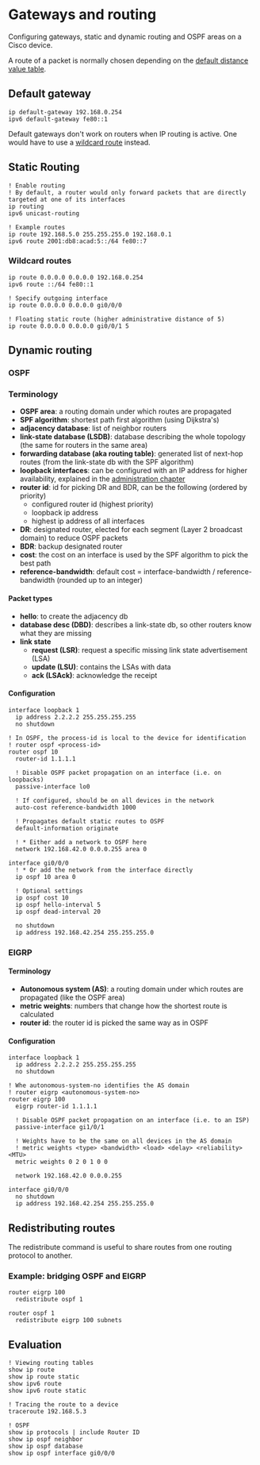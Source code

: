 # Gateways and routing

Configuring gateways, static and dynamic routing and OSPF areas on a Cisco device.

A route of a packet is normally chosen depending on the [default distance value table](https://www.cisco.com/c/en/us/support/docs/ip/border-gateway-protocol-bgp/15986-admin-distance.html#toc-hId-805485471).

## Default gateway

```cisco-ios
ip default-gateway 192.168.0.254
ipv6 default-gateway fe80::1
```

Default gateways don't work on routers when IP routing is active. One would have to use a [wildcard route](#wildcard-routes) instead.

## Static Routing

```cisco-ios
! Enable routing
! By default, a router would only forward packets that are directly targeted at one of its interfaces
ip routing
ipv6 unicast-routing

! Example routes
ip route 192.168.5.0 255.255.255.0 192.168.0.1
ipv6 route 2001:db8:acad:5::/64 fe80::7
```

### Wildcard routes

```cisco-ios
ip route 0.0.0.0 0.0.0.0 192.168.0.254
ipv6 route ::/64 fe80::1

! Specify outgoing interface
ip route 0.0.0.0 0.0.0.0 gi0/0/0

! Floating static route (higher administrative distance of 5)
ip route 0.0.0.0 0.0.0.0 gi0/0/1 5
```

## Dynamic routing

### OSPF

### Terminology

- **OSPF area**: a routing domain under which routes are propagated
- **SPF algorithm**: shortest path first algorithm (using Dijkstra's)
- **adjacency database**: list of neighbor routers
- **link-state database (LSDB)**: database describing the whole topology (the same for routers in the same area)
- **forwarding database (aka routing table)**: generated list of next-hop routes (from the link-state db with the SPF algorithm)
- **loopback interfaces**: can be configured with an IP address for higher availability, explained in the [administration chapter](./administration#loopback-interfaces)
- **router id**: id for picking DR and BDR, can be the following (ordered by priority)
  - configured router id (highest priority)
  - loopback ip address
  - highest ip address of all interfaces
- **DR**: designated router, elected for each segment (Layer 2 broadcast domain) to reduce OSPF packets
- **BDR**: backup designated router
- **cost**: the cost on an interface is used by the SPF algorithm to pick the best path
- **reference-bandwidth**: default cost = interface-bandwidth / reference-bandwidth (rounded up to an integer)

#### Packet types

- **hello**: to create the adjacency db
- **database desc (DBD)**: describes a link-state db, so other routers know what they are missing
- **link state**
  - **request (LSR)**: request a specific missing link state advertisement (LSA)
  - **update (LSU)**: contains the LSAs with data
  - **ack (LSAck)**: acknowledge the receipt

#### Configuration

```cisco-ios
interface loopback 1
  ip address 2.2.2.2 255.255.255.255
  no shutdown

! In OSPF, the process-id is local to the device for identification
! router ospf <process-id>
router ospf 10
  router-id 1.1.1.1

  ! Disable OSPF packet propagation on an interface (i.e. on loopbacks)
  passive-interface lo0

  ! If configured, should be on all devices in the network
  auto-cost reference-bandwidth 1000

  ! Propagates default static routes to OSPF
  default-information originate

  ! * Either add a network to OSPF here
  network 192.168.42.0 0.0.0.255 area 0

interface gi0/0/0
  ! * Or add the network from the interface directly
  ip ospf 10 area 0

  ! Optional settings
  ip ospf cost 10
  ip ospf hello-interval 5
  ip ospf dead-interval 20

  no shutdown
  ip address 192.168.42.254 255.255.255.0
```

### EIGRP

#### Terminology

- **Autonomous system (AS)**: a routing domain under which routes are propagated (like the OSPF area)
- **metric weights**: numbers that change how the shortest route is calculated
- **router id**: the router id is picked the same way as in OSPF

#### Configuration

```cisco-ios
interface loopback 1
  ip address 2.2.2.2 255.255.255.255
  no shutdown

! Whe autonomous-system-no identifies the AS domain
! router eigrp <autonomous-system-no>
router eigrp 100
  eigrp router-id 1.1.1.1

  ! Disable OSPF packet propagation on an interface (i.e. to an ISP)
  passive-interface gi1/0/1

  ! Weights have to be the same on all devices in the AS domain
  ! metric weights <type> <bandwidth> <load> <delay> <reliability> <MTU>
  metric weights 0 2 0 1 0 0

  network 192.168.42.0 0.0.0.255

interface gi0/0/0
  no shutdown
  ip address 192.168.42.254 255.255.255.0
```

## Redistributing routes

The redistribute command is useful to share routes from one routing protocol to another.

### Example: bridging OSPF and EIGRP

```cisco-ios
router eigrp 100
  redistribute ospf 1

router ospf 1
  redistribute eigrp 100 subnets
```

## Evaluation

```cisco-ios title="#"
! Viewing routing tables
show ip route
show ip route static
show ipv6 route
show ipv6 route static

! Tracing the route to a device
traceroute 192.168.5.3

! OSPF
show ip protocols | include Router ID
show ip ospf neighbor
show ip ospf database
show ip ospf interface gi0/0/0
```
